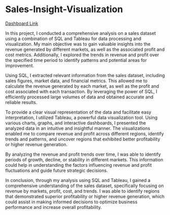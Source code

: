 # Sales-Insight-Visualization 

[Dashboard Link](https://public.tableau.com/app/profile/chirag.kumar3832/viz/Sales_Insight_16855907151430)

In this project, I conducted a comprehensive analysis on a sales dataset using a combination of SQL and Tableau for data processing and visualization. My main objective was to gain valuable insights into the revenue generated by different markets, as well as the associated profit and cost metrics. Additionally, I explored the trends in revenue and profit over the specified time period to identify patterns and potential areas for improvement.

Using SQL, I extracted relevant information from the sales dataset, including sales figures, market data, and financial metrics. This allowed me to calculate the revenue generated by each market, as well as the profit and cost associated with each transaction. By leveraging the power of SQL, I efficiently processed large volumes of data and obtained accurate and reliable results.

To provide a clear visual representation of the data and facilitate easy interpretation, I utilized Tableau, a powerful data visualization tool. Using various charts, graphs, and interactive dashboards, I presented the analyzed data in an intuitive and insightful manner. The visualizations enabled me to compare revenue and profit across different regions, identify trends and patterns, and uncover regions that exhibited better profitability or higher revenue generation.

By analyzing the revenue and profit trends over time, I was able to identify periods of growth, decline, or stability in different markets. This information could help in understanding the factors influencing revenue and profit fluctuations and guide future strategic decisions.

In conclusion, through my analysis using SQL and Tableau, I gained a comprehensive understanding of the sales dataset, specifically focusing on revenue by markets, profit, cost, and trends. I was able to identify regions that demonstrated superior profitability or higher revenue generation, which could assist in making informed decisions to optimize business performance and increase overall profitability.
